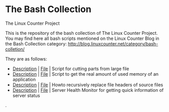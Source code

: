 # The Bash Collection
The Linux Counter Project

This is the repository of the bash collection of The Linux Counter Project. You may find here all bash scripts mentioned on the Linux Counter Blog in the Bash Collection category: http://blog.linuxcounter.net/category/bash-colletion/

They are as follows:

* [Description](http://blog.linuxcounter.net/2015/09/05/bash-collection-script-for-cutting-parts-from-large-file/) | [File](bash-collection/cutter.sh) | Script for cutting parts from large file
* [Description](http://blog.linuxcounter.net/2015/09/05/bash-collection-script-to-get-the-real-amount-of-used-memory-of-an-application/) | [File](bash-collection/memused.sh) | Script to get the real amount of used memory of an application
* [Description](http://blog.linuxcounter.net/2015/09/10/bash-collection-howto-recursively-replace-file-headers-of-source-files/) | [File](https://gergap.wordpress.com/2009/06/03/howto-recursively-replace-file-headers-of-source-files/) | Howto recursively replace file headers of source files
* [Description](http://blog.linuxcounter.net/2015/09/24/bash-collection-server-health-monitor-for-getting-quick-information-of-server-status/) | [File](bash-collection/monitoring.sh) | Server Health Monitor for getting quick information of server status





.
